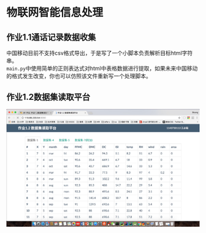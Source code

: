 # 物联网智能信息处理

## 作业1.1通话记录数据收集

中国移动目前不支持csv格式导出，于是写了一个小脚本负责解析目标html字符串。      
`main.py`中使用简单的正则表达式对html中表格数据进行提取，如果未来中国移动的格式发生改变，你也可以仿照该文件重新写一个处理脚本。

## 作业1.2数据集读取平台

![homework1.2/doc/ui.png](homework1.2/doc/ui.png)
